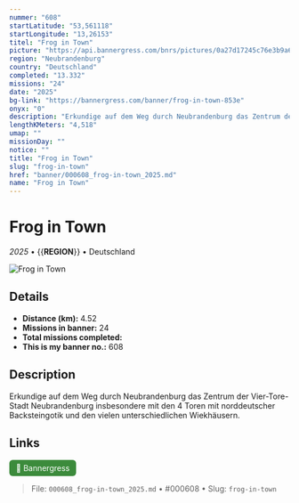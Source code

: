 ```yaml
---
nummer: "608"
startLatitude: "53,561118"
startLongitude: "13,26153"
titel: "Frog in Town"
picture: "https://api.bannergress.com/bnrs/pictures/0a27d17245c76e3b9a6a3e4090e90561"
region: "Neubrandenburg"
country: "Deutschland"
completed: "13.332"
missions: "24"
date: "2025"
bg-link: "https://bannergress.com/banner/frog-in-town-853e"
onyx: "0"
description: "Erkundige auf dem Weg durch Neubrandenburg das Zentrum der Vier-Tore-Stadt Neubrandenburg insbesondere mit den 4 Toren mit norddeutscher Backsteingotik und den vielen unterschiedlichen Wiekhäusern."
lengthKMeters: "4,518"
umap: ""
missionDay: ""
notice: ""
title: "Frog in Town"
slug: "frog-in-town"
href: "banner/000608_frog-in-town_2025.md"
name: "Frog in Town"
---
```

# Frog in Town

*2025* • {{__REGION__}} • Deutschland

![Frog in Town](https://api.bannergress.com/bnrs/pictures/0a27d17245c76e3b9a6a3e4090e90561)



## Details
- **Distance (km):** 4.52
- **Missions in banner:** 24
- **Total missions completed:** 
- **This is my banner no.:** 608



## Description
Erkundige auf dem Weg durch Neubrandenburg das Zentrum der Vier-Tore-Stadt Neubrandenburg insbesondere mit den 4 Toren mit norddeutscher Backsteingotik und den vielen unterschiedlichen Wiekhäusern.



## Links
<a href="https://bannergress.com/banner/frog-in-town-853e" target="_blank" style="display:inline-block;margin-right:8px;padding:6px 12px;background:#3c8b3c;color:#fff;text-decoration:none;border-radius:6px;">🔗 Bannergress</a>



> File: `000608_frog-in-town_2025.md` • #000608 • Slug: `frog-in-town`
